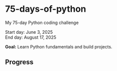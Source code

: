 # 75-days-of-python
My 75-day Python coding challenge

Start day: June 3, 2025
<br>
End day: August 17, 2025

**Goal:** Learn Python fundamentals and build projects.  

## Progress  
